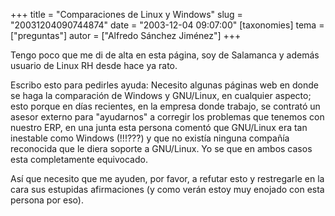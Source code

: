 +++
title = "Comparaciones de Linux y Windows"
slug = "20031204090744874"
date = "2003-12-04 09:07:00"
[taxonomies]
tema = ["preguntas"]
autor = ["Alfredo Sánchez Jiménez"]
+++

Tengo poco que me di de alta en esta página, soy de Salamanca y además
usuario de Linux RH desde hace ya rato.

Escribo esto para pedirles ayuda: Necesito algunas páginas web en donde
se haga la comparación de Windows y GNU/Linux, en cualquier aspecto;
esto porque en días recientes, en la empresa donde trabajo, se contrató
un asesor externo para &quot;ayudarnos&quot; a corregir los problemas
que tenemos con nuestro ERP, en una junta esta persona comentó que
GNU/Linux era tan inestable como Windows (!!!???) y que no existía
ninguna compañía reconocida que le diera soporte a GNU/Linux. Yo se que
en ambos casos esta completamente equivocado.

Así que necesito que me ayuden, por favor, a refutar esto y restregarle
en la cara sus estupidas afirmaciones (y como verán estoy muy enojado
con esta persona por eso).

